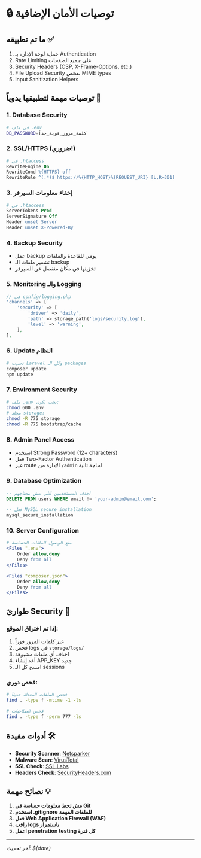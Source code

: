 # 🔒 توصيات الأمان الإضافية

## ما تم تطبيقه ✅
1. حماية لوحة الإدارة بـ Authentication
2. Rate Limiting على جميع الصفحات
3. Security Headers (CSP, X-Frame-Options, etc.)
4. File Upload Security بفحص MIME types
5. Input Sanitization Helpers

## توصيات مهمة لتطبيقها يدوياً 🔧

### 1. Database Security
```bash
# في ملف .env
DB_PASSWORD=كلمة_مرور_قوية_جداً
```

### 2. SSL/HTTPS (ضروري!)
```apache
# في .htaccess
RewriteEngine On
RewriteCond %{HTTPS} off
RewriteRule ^(.*)$ https://%{HTTP_HOST}%{REQUEST_URI} [L,R=301]
```

### 3. إخفاء معلومات السيرفر
```apache
# في .htaccess
ServerTokens Prod
ServerSignature Off
Header unset Server
Header unset X-Powered-By
```

### 4. Backup Security
- عمل backup يومي للقاعدة والملفات
- تشفير ملفات الـ backup
- تخزينها في مكان منفصل عن السيرفر

### 5. Monitoring والـ Logging
```php
// في config/logging.php
'channels' => [
    'security' => [
        'driver' => 'daily',
        'path' => storage_path('logs/security.log'),
        'level' => 'warning',
    ],
],
```

### 6. Update النظام
```bash
# تحديث Laravel وكل الـ packages
composer update
npm update
```

### 7. Environment Security
```bash
# ملف .env يجب يكون:
chmod 600 .env
# مجلد storage:
chmod -R 775 storage
chmod -R 775 bootstrap/cache
```

### 8. Admin Panel Access
- استخدم Strong Password (12+ characters)
- فعل Two-Factor Authentication
- غير route الإدارة من `/admin` لحاجة تانية

### 9. Database Optimization
```sql
-- احذف المستخدمين اللي مش محتاجهم
DELETE FROM users WHERE email != 'your-admin@email.com';

-- فعل MySQL secure installation
mysql_secure_installation
```

### 10. Server Configuration
```apache
# منع الوصول للملفات الحساسة
<Files ".env">
    Order allow,deny
    Deny from all
</Files>

<Files "composer.json">
    Order allow,deny
    Deny from all
</Files>
```

## طوارئ Security 🚨

### إذا تم اختراق الموقع:
1. غير كلمات المرور فوراً
2. فحص logs في `storage/logs/`
3. احذف أي ملفات مشبوهة
4. أعد إنشاء APP_KEY جديد
5. امسح كل الـ sessions

### فحص دوري:
```bash
# فحص الملفات المعدلة حديثاً
find . -type f -mtime -1 -ls

# فحص الصلاحيات
find . -type f -perm 777 -ls
```

## أدوات مفيدة 🛠️
- **Security Scanner**: [Netsparker](https://www.netsparker.com/)
- **Malware Scan**: [VirusTotal](https://www.virustotal.com/)
- **SSL Check**: [SSL Labs](https://www.ssllabs.com/ssltest/)
- **Headers Check**: [SecurityHeaders.com](https://securityheaders.com/)

## نصائح مهمة 💡
1. **مش تحط معلومات حساسة في Git**
2. **استخدم .gitignore للملفات المهمة**
3. **فعل Web Application Firewall (WAF)**
4. **راقب logs باستمرار**
5. **اعمل penetration testing كل فترة**

---
*آخر تحديث: $(date)* 
